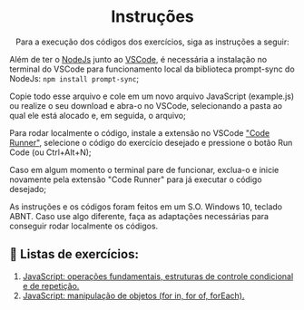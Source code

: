 <h1 align = center>Instruções</h1>
<p align = center> Para a execução dos códigos dos exercícios, siga as instruções a seguir: </p>

Além de ter o <a href = "https://nodejs.org/pt">NodeJs</a> junto ao <a href = "https://code.visualstudio.com/">VSCode</a>, é necessária a instalação no terminal do VSCode para funcionamento local da biblioteca prompt-sync do NodeJs: `npm install prompt-sync`;
<p>Copie todo esse arquivo e cole em um novo arquivo JavaScript (example.js) ou realize o seu download e abra-o no VSCode, selecionando a pasta ao qual ele está alocado e, em seguida, o arquivo;</p>
<p>Para rodar localmente o código, instale a extensão no VSCode <a href = "https://marketplace.visualstudio.com/items?itemName=formulahendry.code-runner">"Code Runner"</a>, selecione o código do exercício desejado e pressione o botão Run Code (ou Ctrl+Alt+N); </p>
<p>Caso em algum momento o terminal pare de funcionar, exclua-o e inicie novamente pela extensão "Code Runner" para já executar o código desejado;</p>
<p>As instruções e os códigos foram feitos em um S.O. Windows 10, teclado ABNT. Caso use algo diferente, faça as adaptações necessárias para conseguir rodar localmente os códigos. </p>

## :paperclip: Listas de exercícios:
<ol>
  <li>
    <a href = "https://github.com/vanmc/FullStackJunior-TrilhaMaisPratiCodificaEdu/blob/main/module01-JS/listaDeExerc%C3%ADcios/listadeexercicios1.js">JavaScript: operações fundamentais, estruturas de controle condicional e de repetição.</a>
  </li>
  <li>
    <a href = "https://github.com/vanmc/FullStackJunior-TrilhaMaisPratiCodificaEdu/blob/main/module01-JS/listaDeExerc%C3%ADcios/listadeexercicios2.js">JavaScript: manipulação de objetos (for in, for of, forEach).</a>
  </li>
</ol>
